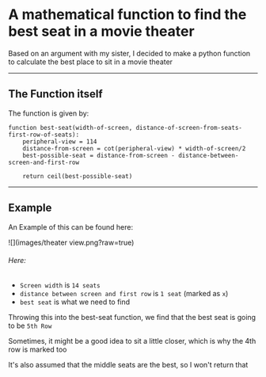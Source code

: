 # A mathematical function to find the best seat in a movie theater

Based on an argument with my sister, I decided to make a python function to calculate the best place to sit in a movie theater

<hr>

## The Function itself

The function is given by:


	function best-seat(width-of-screen, distance-of-screen-from-seats-first-row-of-seats):
		peripheral-view = 114
		distance-from-screen = cot(peripheral-view) * width-of-screen/2
		best-possible-seat = distance-from-screen - distance-between-screen-and-first-row

		return ceil(best-possible-seat)


<hr>

## Example

An Example of this can be found here:

![](images/theater view.png?raw=true)


###### Here:


* `Screen width` is `14 seats`
*	`distance between screen and first row` is `1 seat` (marked as `x`)
* `best seat` is what we need to find

Throwing this into the best-seat function, we find that the best seat is going to be `5th Row`

Sometimes, it might be a good idea to sit a little closer, which is why the 4th row is marked too

It's also assumed that the middle seats are the best, so I won't return that
